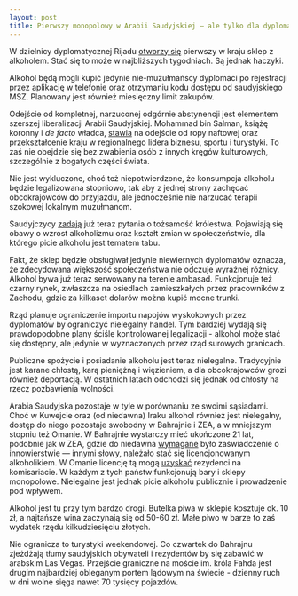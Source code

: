 ```yaml
---
layout: post
title: Pierwszy monopolowy w Arabii Saudyjskiej — ale tylko dla dyplomatów
---
```


W dzielnicy dyplomatycznej Rijadu [otworzy się](https://www.reuters.com/world/middle-east/saudi-arabia-prepares-open-first-alcohol-store-diplomats-2024-01-24/) pierwszy w kraju sklep z alkoholem. Stać się to może w najbliższych tygodniach. Są jednak haczyki. 

Alkohol będą mogli kupić jedynie nie-muzułmańscy dyplomaci po rejestracji przez aplikację w telefonie oraz otrzymaniu kodu dostępu od saudyjskiego MSZ. Planowany jest również miesięczny limit zakupów. 

Odejście od kompletnej, narzuconej odgórnie abstynencji jest elementem szerszej liberalizacji Arabii Saudyjskiej. Mohammad bin Salman, książę koronny i _de facto_ władca, [stawia](https://abumarkey.github.io/arabizmy/saudi-nacjonalizm/) na odejście od ropy naftowej oraz przekształcenie kraju w regionalnego lidera biznesu, sportu i turystyki. To zaś nie obejdzie się bez zwabienia osób z innych kręgów kulturowych, szczególnie z bogatych części świata. 

Nie jest wykluczone, choć też niepotwierdzone, że konsumpcja alkoholu będzie legalizowana stopniowo, tak aby z jednej strony zachęcać obcokrajowców do przyjazdu, ale jednocześnie nie narzucać terapii szokowej lokalnym muzułmanom. 

Saudyjczycy [zadają](https://www.theguardian.com/world/2024/jan/25/saudi-arabia-to-allow-first-alcohol-sales-in-72-years-dividing-opinion) już teraz pytania o tożsamość królestwa. Pojawiają się obawy o wzrost alkoholizmu oraz kształt zmian w społeczeństwie, dla którego picie alkoholu jest tematem tabu. 

Fakt, że sklep będzie obsługiwał jedynie niewiernych dyplomatów oznacza, że zdecydowana większość społeczeństwa nie odczuje wyraźnej różnicy. Alkohol bywa już teraz serwowany na terenie ambasad. Funkcjonuje też czarny rynek, zwłaszcza na osiedlach zamieszkałych przez pracowników z Zachodu, gdzie za kilkaset dolarów można kupić mocne trunki. 

Rząd planuje ograniczenie importu napojów wyskokowych przez dyplomatów by ograniczyć nielegalny handel. Tym bardziej wydają się prawdopodobne plany ściśle kontrolowanej legalizacji - alkohol może stać się dostępny, ale jedynie w wyznaczonych przez rząd surowych granicach. 

Publiczne spożycie i posiadanie alkoholu jest teraz nielegalne. Tradycyjnie jest karane chłostą, karą pieniężną i więzieniem, a dla obcokrajowców grozi również deportacją. W ostatnich latach odchodzi się jednak od chłosty na rzecz pozbawienia wolności. 

Arabia Saudyjska pozostaje w tyle w porównaniu ze swoimi sąsiadami. Choć w Kuwejcie oraz (od niedawna) Iraku alkohol również jest nielegalny, dostęp do niego pozostaje swobodny w Bahrajnie i ZEA, a w mniejszym stopniu też Omanie. W Bahrajnie wystarczy mieć ukończone 21 lat, podobnie jak w ZEA, gdzie do niedawna [wymagane](https://www.npr.org/2022/01/11/1071880009/uae-laws-business-sex-marriage-alcohol-cbd) było zaświadczenie o innowierstwie — innymi słowy, należało stać się licencjonowanym alkoholikiem. W Omanie licencję tą mogą [uzyskać](https://www.gov.uk/foreign-travel-advice/oman/local-laws-and-customs) rezydenci na komisariacie. W każdym z tych państw funkcjonują bary i sklepy monopolowe. Nielegalne jest jednak picie alkoholu publicznie i prowadzenie pod wpływem. 

Alkohol jest tu przy tym bardzo drogi. Butelka piwa w sklepie kosztuje ok. 10 zł, a najtańsze wina zaczynają się od 50-60 zł. Małe piwo w barze to zaś wydatek rzędu kilkudziesięciu złotych. 

Nie ogranicza to turystyki weekendowej. Co czwartek do Bahrajnu zjeżdżają tłumy saudyjskich obywateli i rezydentów by się zabawić w arabskim Las Vegas. Przejście graniczne na moście im. króla Fahda jest drugim najbardziej obleganym portem lądowym na świecie - dzienny ruch w dni wolne sięga nawet 70 tysięcy pojazdów. 
